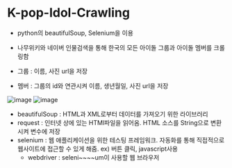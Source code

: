 # K-pop-Idol-Crawling
- python의 beautifulSoup, Selenium을 이용 
- 나무위키와 네이버 인물검색을 통해 한국의 모든 아이돌 그룹과 아이돌 멤버를 크롤링함

- 그룹 : 이름, 사진 url을 저장
- 멤버 : 그룹의 id와 연관시켜 이름, 생년월일, 사진 url을 저장

![image](https://user-images.githubusercontent.com/32324250/63890637-5d05c680-ca1e-11e9-9c80-5c898a419ec5.png)
![image](https://user-images.githubusercontent.com/32324250/63890647-60994d80-ca1e-11e9-8542-f29d6acf1f7a.png)

 


- beautifulSoup : HTML과 XML로부터 데이터를 가져오기 위한 라이브러리
- request : 인터넷 상에 있는 HTMl파일을 읽어옴. HTML 소스를 String으로 변환시켜 변수에 저장
- selenium : 웹 애플리케이션을 위한 테스팅 프레임워크. 자동화를 통해 직접적으로 웹사이트에 접근할 수 있게 해줌. ex) 버튼 클릭, javascript사용
    - webdriver : seleni~~~~um이 사용할 웹 브라우저
